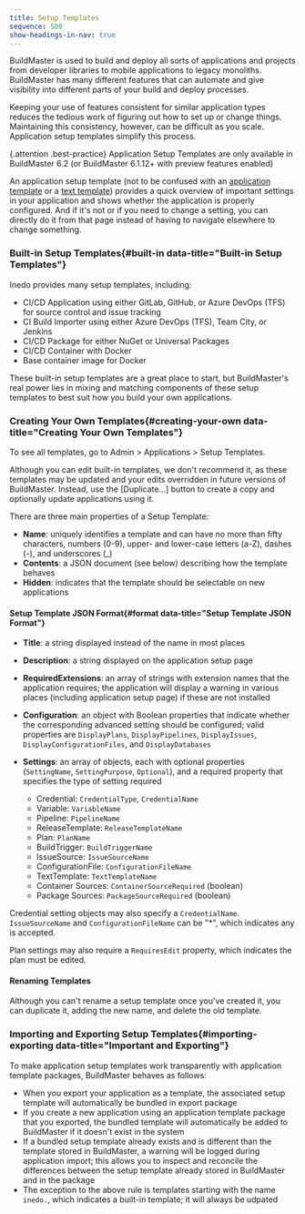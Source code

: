 ```yaml
---
title: Setup Templates
sequence: 500
show-headings-in-nav: true
---
```

BuildMaster is used to build and deploy all sorts of applications and projects from developer libraries to mobile applications to legacy monoliths. BuildMaster has many different features that can automate and give visibility into different parts of your build and deploy processes. 

Keeping your use of features consistent for similar application types reduces the tedious work of figuring out how to set up or change things. Maintaining this consistency, however, can be difficult as you scale. Application setup templates simplify this process.

{.attention .best-practice} Application Setup Templates are only available in BuildMaster 6.2 (or BuildMaster 6.1.12+ with preview features enabled)

An application setup template (not to be confused with an [application template](application-templates) or a [text template](/docs/executionengine/components/text-templating)) provides a quick overview of important settings in your application and shows whether the application is properly configured. And if it's not or if you need to change a setting, you can directly do it from that page instead of having to navigate elsewhere to change something.

### Built-in Setup Templates{#built-in data-title="Built-in Setup Templates"}
Inedo provides many setup templates, including:

* CI/CD Application using either GitLab, GitHub, or Azure DevOps (TFS) for source control and issue tracking
* CI Build Importer using either Azure DevOps (TFS), Team City, or Jenkins
* CI/CD Package for either NuGet or Universal Packages
* CI/CD Container with Docker
* Base container image for Docker

These built-in setup templates are a great place to start, but BuildMaster's real power lies in mixing and matching components of these setup templates to best suit how you build your own applications.

### Creating Your Own Templates{#creating-your-own data-title="Creating Your Own Templates"}
To see all templates, go to Admin > Applications > Setup Templates.

Although you can edit built-in templates, we don't recommend it, as these templates may be updated and your edits overridden in future versions of BuildMaster. Instead, use the [Duplicate...] button to create a copy and optionally update applications using it.

There are three main properties of a Setup Template:
* **Name**: uniquely identifies a template and can have no more than fifty characters, numbers (0-9), upper- and lower-case letters (a-Z), dashes (-), and underscores (_)
* **Contents**: a JSON document (see below) describing how the template behaves
* **Hidden**: indicates that the template should be selectable on new applications 

#### Setup Template JSON Format{#format data-title="Setup Template JSON Format"}
* **Title**: a string displayed instead of the name in most places
* **Description**: a string displayed on the application setup page
* **RequiredExtensions**: an array of strings with extension names that the application requires; the application will display a warning in various places (including application setup page) if these are not installed
* **Configuration**: an object with Boolean properties that indicate whether the corresponding advanced setting should be configured; valid properties are `DisplayPlans`, `DisplayPipelines`, `DisplayIssues`, `DisplayConfigurationFiles`, and `DisplayDatabases`
* **Settings**: an array of objects, each with optional properties (`SettingName`, `SettingPurpose`, `Optional`), and a required property that specifies the type of setting required 

  * Credential: `CredentialType`, `CredentialName`
  * Variable: `VariableName`
  * Pipeline: `PipelineName`
  * ReleaseTemplate: `ReleaseTemplateName`
  * Plan: `PlanName`
  * BuildTrigger: `BuildTriggerName`
  * IssueSource: `IssueSourceName`
  * ConfigurationFile: `ConfigurationFileName`
  *	TextTemplate: `TextTemplateName`
  *	Container Sources: `ContainerSourceRequired` (boolean)
  *	Package Sources: `PackageSourceRequired` (boolean)

Credential setting objects may also specify a `CredentialName`. `IssueSourceName` and `ConfigurationFileName` can be "\*", which indicates any is accepted.

Plan settings may also require a `RequiresEdit` property, which indicates the plan must be edited.

#### Renaming Templates
Although you can't rename a setup template once you've created it, you can duplicate it, adding the new name, and delete the old template.

### Importing and Exporting Setup Templates{#importing-exporting data-title="Important and Exporting"}
To make application setup templates work transparently with application template packages, BuildMaster behaves as follows:

* When you export your application as a template, the associated setup template will automatically be bundled in export package
* If you create a new application using an application template package that you exported, the bundled template will automatically be added to BuildMaster if it doesn't exist in the system
* If a bundled setup template already exists and is different than the template stored in BuildMaster, a warning will be logged during application import; this allows you to inspect and reconcile the differences between the setup template already stored in BuildMaster and in the package 
* The exception to the above rule is templates starting with the name `inedo.`, which indicates a built-in template; it will always be udpated

